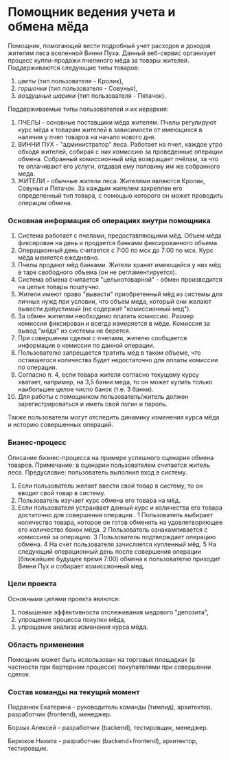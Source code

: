 # Помощник ведения учета и обмена мёда #

Помощник, помогающий вести подробный учет расходов и доходов жителям леса вселенной Винни Пуха.
Данный веб-сервис организует процесс купли-продажи пчелиного мёда за товары жителей. Поддерживаются следующие типы товаров:

1. *цветы* (тип пользователя - Кролик),
2. *горшочки* (тип пользователя - Совунья),
3. *воздушные шарики* (тип пользователя - Пятачок).

Поддерживаемые типы пользователей и их иерархия:

1. ПЧЕЛЫ - основные поставщики мёда жителям. Пчелы регулируют курс мёда к товарам жителей в зависимости от имеющихся в наличии у пчел товаров на начало нового дня.
2. ВИННИ ПУХ - "администратор" леса. Работает на пчел, каждое утро обходя жителей, собирая с них комиссию за проведенные операции обмена. Собранный комиссионный мёд возвращает пчёлам, за что те оплачивают его услуги, отдавая ему половину им же собранного меда.
3. ЖИТЕЛИ - обычные жители леса. Жителями являются Кролик, Совунья и Пятачок. За каждым жителем закреплен его определенный тип товара, с помощью которого он может проводить операции обмена.

### Основная информация об операциях внутри помощника ###

1. Система работает с пчелами, предоставляющими мёд. Объем мёда фиксирован на день и продается банками фиксированного объема. 
2. Операционный день считается с 7:00 по мск до 7:00 по мск. Курс мёда меняется ежедневно.
3. Пчелы продают мёд банками. Жители хранят имеющийся у них мёд в таре свободного объема (он не регламентируется).
4. Система обмена считается "цельнотоварной" - обмен производится на целые товары поштучно.
5. Жители имеют право "вывести" приобретенный мёд из системы для личных нужд при условии, что объем меда, который они желают вывести допустимый (не содержит "комиссионный мед").
6. За обмен жителям необходимо платить комиссию. Размер комиссии фиксирован и всегда измеряется в мёде. Комиссия за вывод "мёда" из системы не берется.
7. При совершении сделки с пчелами, жителю сообщается информация о комиссии по данной операции. 
8. Пользователю запрещается тратить мёд в таком объеме, что оставшегося количества будет недостаточно для оплаты комиссии по операции.
9. Согласно п. 4, если товара жителя согласно текущему курсу хватает, например, на 3,5 банки меда, то он может купить только наибольшее целое число банок (т.е. 3 банки).
10. Для работы с помощником пользователь/житель должен зарегистрироваться и иметь свой логин и пароль.

Также пользователи могут отследить динамику изменения курса мёда и историю совершенных операций.

### Бизнес-процесс ###

Описание бизнес-процесса на примере успешного сценария обмена товаров.
Примечание: в сценарии пользователем считается житель леса.
Предусловие: пользователь выполнил вход в систему.

1. Если пользователь желает ввести свой товар в систему, то он вводит свой товар в систему.
2. Пользователь изучает курс обмена его товара на мёд.
3. Если пользователя устраивает данный курс и количества его товара достаточно для совершения операции..
		1 Пользователь выбирает количество товара, которое он готов обменять на удовлетворяющее его количество банок мёда.
		2 Пользователь ознакамливается с комиссией за операцию.
		3 Пользователь подтверждает операцию обмена.
		4 На счет пользователя зачисляется купленный мёд.
		5 На следующий операционный день после совершения операции (ближайшее будущее время 7:00) обмена к пользователю приходит Винни Пух и собирает комиссионный мед.

### Цели проекта ###

Основными целями проекта явлются:

1. повышение эффективности отслеживания медового "депозита",
2. упрощение процесса покупки мёда,
3. упрощение анализа изменения курса мёда.

### Область применения ###

Помощник может быть использован на торговых площадках (в частности при бартерном процессе) покупателями при совершении сделок.

### Состав команды на текущий момент ###

Подранюк Екатерина - руководитель команды (тимлид), архитектор, разработчик (frontend), менеджер.

Борзых Алексей - разработчик (backend), тестировщик, менеджер.

Бирюков Никита - разработчик (backend+frontend), архитектор, тестировщик.